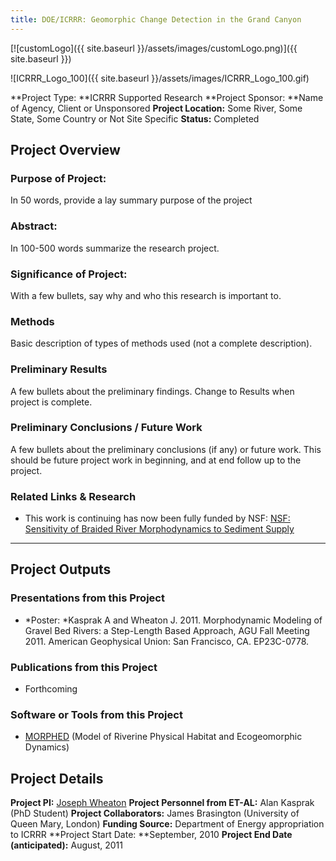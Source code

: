 ```yaml
---
title: DOE/ICRRR: Geomorphic Change Detection in the Grand Canyon
---
```


[![customLogo]({{ site.baseurl }}/assets/images/customLogo.png)]({{ site.baseurl }})

![ICRRR_Logo_100]({{ site.baseurl }}/assets/images/ICRRR_Logo_100.gif)

**Project Type:  **ICRRR Supported Research
**Project Sponsor:  **Name of Agency, Client or Unsponsored
**Project Location:** Some River, Some State, Some Country or Not Site Specific
**Status:**  Completed

## Project Overview

### Purpose of Project:

In 50 words, provide a lay summary purpose of the project

### Abstract:

In 100-500 words summarize the research project.

### Significance of Project:

With a few bullets, say why and who this research is important to.

### Methods

Basic description of types of methods used (not a complete description). 

### Preliminary Results

A few bullets about the preliminary findings. Change to Results when project is complete.

### Preliminary Conclusions / Future Work

A few bullets about the preliminary conclusions (if any) or future work. This should be future project work in beginning, and at end follow up to the project.

### Related Links & Research

- This work is continuing has now been fully funded by NSF: [NSF: Sensitivity of Braided River Morphodynamics to Sediment Supply](http://etal.joewheaton.org/projects/current-projects/braidedrivers)

------

## Project Outputs

### Presentations from this Project

- *Poster: *Kasprak A and Wheaton J. 2011. Morphodynamic Modeling of Gravel Bed Rivers: a Step-Length Based Approach, AGU Fall Meeting 2011. American Geophysical Union: San Francisco, CA. EP23C-0778.

### Publications from this Project

- Forthcoming

### Software or Tools from this Project

- [MORPHED](http://www.joewheaton.org/Home/research/software/morphed) (Model of Riverine Physical Habitat and Ecogeomorphic Dynamics)

## Project Details

**Project PI:**  [Joseph Wheaton](http://joewheaton.org/) 
**Project Personnel from ET-AL:** Alan Kasprak (PhD Student)
**Project Collaborators:** James Brasington (University of Queen Mary, London)
**Funding Source:** Department of Energy appropriation to ICRRR
**Project Start Date: **September, 2010
**Project End Date (anticipated):** August, 2011
